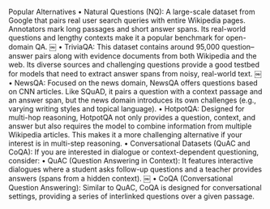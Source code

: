 Popular Alternatives
	•	Natural Questions (NQ):
A large-scale dataset from Google that pairs real user search queries with entire Wikipedia pages. Annotators mark long passages and short answer spans. Its real-world questions and lengthy contexts make it a popular benchmark for open-domain QA.
￼
	•	TriviaQA:
This dataset contains around 95,000 question–answer pairs along with evidence documents from both Wikipedia and the web. Its diverse sources and challenging questions provide a good testbed for models that need to extract answer spans from noisy, real-world text.
￼
	•	NewsQA:
Focused on the news domain, NewsQA offers questions based on CNN articles. Like SQuAD, it pairs a question with a context passage and an answer span, but the news domain introduces its own challenges (e.g., varying writing styles and topical language).
	•	HotpotQA:
Designed for multi-hop reasoning, HotpotQA not only provides a question, context, and answer but also requires the model to combine information from multiple Wikipedia articles. This makes it a more challenging alternative if your interest is in multi-step reasoning.
	•	Conversational Datasets (QuAC and CoQA):
If you are interested in dialogue or context-dependent questioning, consider:
	•	QuAC (Question Answering in Context):
It features interactive dialogues where a student asks follow-up questions and a teacher provides answers (spans from a hidden context).
￼
	•	CoQA (Conversational Question Answering):
Similar to QuAC, CoQA is designed for conversational settings, providing a series of interlinked questions over a given passage.